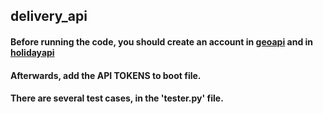 ## delivery_api

#### Before running the code, you should create an account in [geoapi](https://www.geoapify.com/geocoding-api) and in [holidayapi](https://holidayapi.com/docs)
#### Afterwards, add the API TOKENS to boot file.

#### There are several test cases, in the 'tester.py' file.
